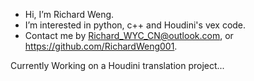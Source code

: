 - Hi, I’m Richard Weng.
- I’m interested in python, c++ and Houdini's vex code.
- Contact me by Richard_WYC_CN@outlook.com, or https://github.com/RichardWeng001.

Currently Working on a Houdini translation project...

